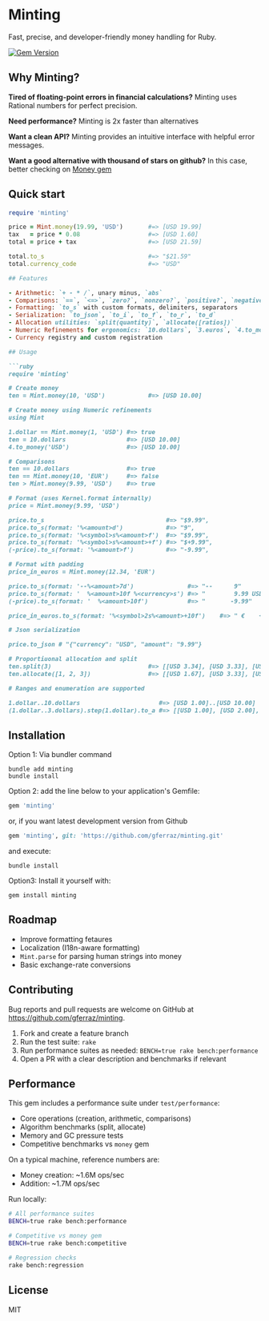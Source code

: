 # Minting

Fast, precise, and developer-friendly money handling for Ruby.

[![Gem Version](https://badge.fury.io/rb/minting.svg)](https://badge.fury.io/rb/minting)

## Why Minting?

**Tired of floating-point errors in financial calculations?** Minting uses Rational numbers for perfect precision.

**Need performance?** Minting is 2x faster than alternatives

**Want a clean API?** Minting provides an intuitive interface with helpful error messages.

**Want a good alternative with thousand of stars on github?** In this case, better checking on [Money gem](https://github.com/RubyMoney/money)


## Quick start

```ruby
require 'minting'

price = Mint.money(19.99, 'USD')       #=> [USD 19.99]
tax   = price * 0.08                   #=> [USD 1.60]
total = price + tax                    #=> [USD 21.59]

total.to_s                             #=> "$21.59"
total.currency_code                    #=> "USD"

## Features

- Arithmetic: `+ - * /`, unary minus, `abs`
- Comparisons: `==`, `<=>`, `zero?`, `nonzero?`, `positive?`, `negative?`
- Formatting: `to_s` with custom formats, delimiters, separators
- Serialization: `to_json`, `to_i`, `to_f`, `to_r`, `to_d`
- Allocation utilities: `split(quantity)`, `allocate([ratios])`
- Numeric Refinements for ergonomics: `10.dollars`, `3.euros`, `4.to_money('USD')`
- Currency registry and custom registration

## Usage

```ruby
require 'minting'

# Create money
ten = Mint.money(10, 'USD')            #=> [USD 10.00]

# Create money using Numeric refinements
using Mint

1.dollar == Mint.money(1, 'USD') #=> true
ten = 10.dollars                 #=> [USD 10.00]
4.to_money('USD')                #=> [USD 10.00]

# Comparisons
ten == 10.dollars                #=> true
ten == Mint.money(10, 'EUR')     #=> false
ten > Mint.money(9.99, 'USD')    #=> true

# Format (uses Kernel.format internally)
price = Mint.money(9.99, 'USD')

price.to_s                                  #=> "$9.99",
price.to_s(format: '%<amount>d')            #=> "9",
price.to_s(format: '%<symbol>s%<amount>f')  #=> "$9.99",
price.to_s(format: '%<symbol>s%<amount>+f') #=> "$+9.99",
(-price).to_s(format: '%<amount>f')         #=> "-9.99",

# Format with padding
price_in_euros = Mint.money(12.34, 'EUR')

price.to_s(format: '--%<amount>7d')               #=> "--      9"
price.to_s(format: '  %<amount>10f %<currency>s') #=> "        9.99 USD"
(-price).to_s(format: '  %<amount>10f')           #=> "       -9.99"

price_in_euros.to_s(format: '%<symbol>2s%<amount>+10f')    #=> " €    +12.34"

# Json serialization

price.to_json # "{"currency": "USD", "amount": "9.99"}

# Proportiuonal allocation and split
ten.split(3)                           #=> [[USD 3.34], [USD 3.33], [USD 3.33]]
ten.allocate([1, 2, 3])                #=> [[USD 1.67], [USD 3.33], [USD 5.00]]

# Ranges and enumeration are supported

1.dollar..10.dollars                      #=> [USD 1.00]..[USD 10.00]
(1.dollar..3.dollars).step(1.dollar).to_a #=> [[USD 1.00], [USD 2.00], [USD 3.00]]

```


## Installation

Option 1: Via bundler command

```shell
bundle add minting
bundle install
```

Option 2: add the line below to your application's Gemfile:

```ruby
gem 'minting'
```

or, if you want latest development version from Github

```ruby
gem 'minting', git: 'https://github.com/gferraz/minting.git'
```

and execute:

```shell
bundle install
```

Option3: Install it yourself with:

```shell
gem install minting
```


## Roadmap

- Improve formatting fetaures
- Localization (I18n-aware formatting)
- `Mint.parse` for parsing human strings into money
- Basic exchange-rate conversions

## Contributing

Bug reports and pull requests are welcome on GitHub at <https://github.com/gferraz/minting>.

1. Fork and create a feature branch
2. Run the test suite: `rake`
3. Run performance suites as needed: `BENCH=true rake bench:performance`
4. Open a PR with a clear description and benchmarks if relevant


## Performance

This gem includes a performance suite under `test/performance`:

- Core operations (creation, arithmetic, comparisons)
- Algorithm benchmarks (split, allocate)
- Memory and GC pressure tests
- Competitive benchmarks vs `money` gem

On a typical machine, reference numbers are:

- Money creation: ~1.6M ops/sec
- Addition: ~1.7M ops/sec

Run locally:

```bash
# All performance suites
BENCH=true rake bench:performance

# Competitive vs money gem
BENCH=true rake bench:competitive

# Regression checks
rake bench:regression
```

## License

MIT
